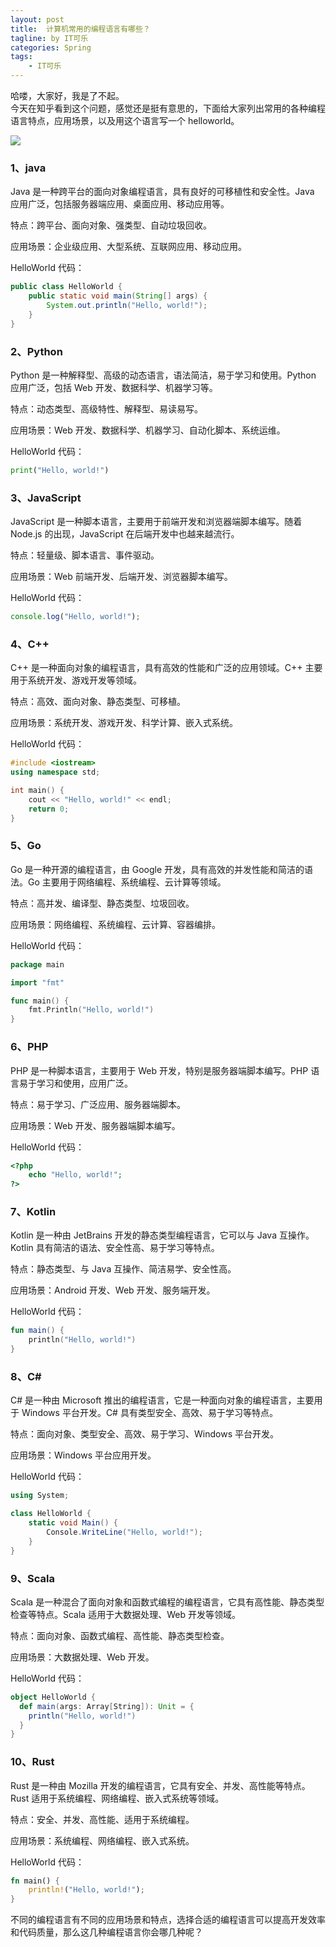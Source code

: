 ```yaml
---
layout: post
title:  计算机常用的编程语言有哪些？
tagline: by IT可乐
categories: Spring
tags: 
    - IT可乐
---
```


哈喽，大家好，我是了不起。  
今天在知乎看到这个问题，感觉还是挺有意思的，下面给大家列出常用的各种编程语言特点，应用场景，以及用这个语言写一个 helloworld。

![](https://www.javanorth.cn/assets/images/2023/itcoke/lang-00.png)

### 1、java

Java 是一种跨平台的面向对象编程语言，具有良好的可移植性和安全性。Java 应用广泛，包括服务器端应用、桌面应用、移动应用等。

特点：跨平台、面向对象、强类型、自动垃圾回收。

应用场景：企业级应用、大型系统、互联网应用、移动应用。

HelloWorld 代码：

```java
public class HelloWorld {
    public static void main(String[] args) {
        System.out.println("Hello, world!");
    }
}
```



### 2、Python

Python 是一种解释型、高级的动态语言，语法简洁，易于学习和使用。Python 应用广泛，包括 Web 开发、数据科学、机器学习等。

特点：动态类型、高级特性、解释型、易读易写。

应用场景：Web 开发、数据科学、机器学习、自动化脚本、系统运维。

HelloWorld 代码：

```python
print("Hello, world!")
```



### 3、JavaScript

JavaScript 是一种脚本语言，主要用于前端开发和浏览器端脚本编写。随着 Node.js 的出现，JavaScript 在后端开发中也越来越流行。

特点：轻量级、脚本语言、事件驱动。

应用场景：Web 前端开发、后端开发、浏览器脚本编写。

HelloWorld 代码：

```javascript
console.log("Hello, world!");
```



### 4、C++

C++ 是一种面向对象的编程语言，具有高效的性能和广泛的应用领域。C++ 主要用于系统开发、游戏开发等领域。

特点：高效、面向对象、静态类型、可移植。

应用场景：系统开发、游戏开发、科学计算、嵌入式系统。

HelloWorld 代码：

```c++
#include <iostream>
using namespace std;

int main() {
    cout << "Hello, world!" << endl;
    return 0;
}
```



### 5、Go

Go 是一种开源的编程语言，由 Google 开发，具有高效的并发性能和简洁的语法。Go 主要用于网络编程、系统编程、云计算等领域。

特点：高并发、编译型、静态类型、垃圾回收。

应用场景：网络编程、系统编程、云计算、容器编排。

HelloWorld 代码：

```go
package main

import "fmt"

func main() {
    fmt.Println("Hello, world!")
}
```



### 6、PHP

PHP 是一种脚本语言，主要用于 Web 开发，特别是服务器端脚本编写。PHP 语言易于学习和使用，应用广泛。

特点：易于学习、广泛应用、服务器端脚本。

应用场景：Web 开发、服务器端脚本编写。

HelloWorld 代码：

```php
<?php
    echo "Hello, world!";
?>
```



### 7、Kotlin

Kotlin 是一种由 JetBrains 开发的静态类型编程语言，它可以与 Java 互操作。Kotlin 具有简洁的语法、安全性高、易于学习等特点。

特点：静态类型、与 Java 互操作、简洁易学、安全性高。

应用场景：Android 开发、Web 开发、服务端开发。

HelloWorld 代码：

```kotlin
fun main() {
    println("Hello, world!")
}
```



### 8、C#

C# 是一种由 Microsoft 推出的编程语言，它是一种面向对象的编程语言，主要用于 Windows 平台开发。C# 具有类型安全、高效、易于学习等特点。

特点：面向对象、类型安全、高效、易于学习、Windows 平台开发。

应用场景：Windows 平台应用开发。

HelloWorld 代码：

```C#
using System;

class HelloWorld {
    static void Main() {
        Console.WriteLine("Hello, world!");
    }
}
```



### 9、Scala

Scala 是一种混合了面向对象和函数式编程的编程语言，它具有高性能、静态类型检查等特点。Scala 适用于大数据处理、Web 开发等领域。

特点：面向对象、函数式编程、高性能、静态类型检查。

应用场景：大数据处理、Web 开发。

HelloWorld 代码：

```scala
object HelloWorld {
  def main(args: Array[String]): Unit = {
    println("Hello, world!")
  }
}
```



### 10、Rust

Rust 是一种由 Mozilla 开发的编程语言，它具有安全、并发、高性能等特点。Rust 适用于系统编程、网络编程、嵌入式系统等领域。

特点：安全、并发、高性能、适用于系统编程。

应用场景：系统编程、网络编程、嵌入式系统。

HelloWorld 代码：

```rust
fn main() {
    println!("Hello, world!");
}
```



不同的编程语言有不同的应用场景和特点，选择合适的编程语言可以提高开发效率和代码质量，那么这几种编程语言你会哪几种呢？